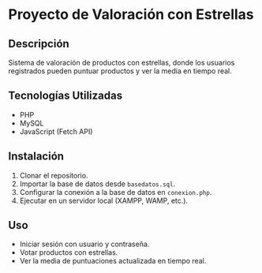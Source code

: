 # Proyecto de Valoración con Estrellas

## Descripción
Sistema de valoración de productos con estrellas, donde los usuarios registrados pueden puntuar productos y ver la media en tiempo real.

## Tecnologías Utilizadas
- PHP
- MySQL
- JavaScript (Fetch API)

## Instalación
1. Clonar el repositorio.
2. Importar la base de datos desde `basedatos.sql`.
3. Configurar la conexión a la base de datos en `conexion.php`.
4. Ejecutar en un servidor local (XAMPP, WAMP, etc.).

## Uso
- Iniciar sesión con usuario y contraseña.
- Votar productos con estrellas.
- Ver la media de puntuaciones actualizada en tiempo real.
